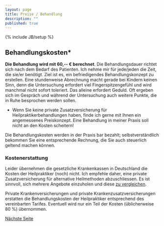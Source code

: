 ```yaml
---
layout: page
title: Preise / Behandlung
description: ""
published: true
---
```


{% include JB/setup %}

## Behandlungskosten*

**Die Behandlung wird mit 60,-- € berechnet**. Die Behandlungsdauer richtet sich nach dem Bedarf des Patienten. Ich nehme mir für jede/jeden die Zeit, die sie/er benötigt. Ziel ist es, ein befriedigendes Behandlungskonzept zu erstellen. Eine stundenweise Abrechnung macht gerade bei Kindern keinen Sinn, denn die Untersuchung erfordert viel Fingerspitzengefühl und wird manchmal nicht sofort toleriert. Das alleine erfordert Geduld. Oft ergeben sich im Gespräch und während der Untersuchung auch weitere Punkte, die in Ruhe besprochen werden sollen. 

* Wenn Sie keine private Zusatzversicherung für Heilpraktikerbehandlungen haben, finde ich gerne mit Ihnen ein angemessenes Preiskonzept. Eine Behandlung in meiner Praxis soll nicht an den Kosten scheitern!

Die Behandlungskosten werden in der Praxis bar bezahlt; selbstverständlich bekommen Sie eine entsprechende Rechnung, die Sie auch steuerlich geltend machen können.

### Kostenerstattung

Leider übernehmen die gesetzliche Krankenkassen in Deutschland die Kosten der Heilpraktiker (noch) nicht. Ich empfehle daher, eine private Zusatzversicherung für alternative Heilmethoden abzuschliessen. Es ist sinnvoll, sich mehrere Angebote einzuholen und diese [zu vergleichen](http://www.versicherung-vergleiche.de/krankenzusatzversicherung/ambulante-zusatzversicherung_2.php).

Private Krankenversicherungen und private Krankenzusatzversicherungen erstatten die Behandlungskosten der Heilpraktiker entsprechend des vereinbarten Tarifes. Eventuell wird nur ein Teil der Kosten (üblicherweise 80 %) übernommen.

[Nächste Seite](/preise/massage/)